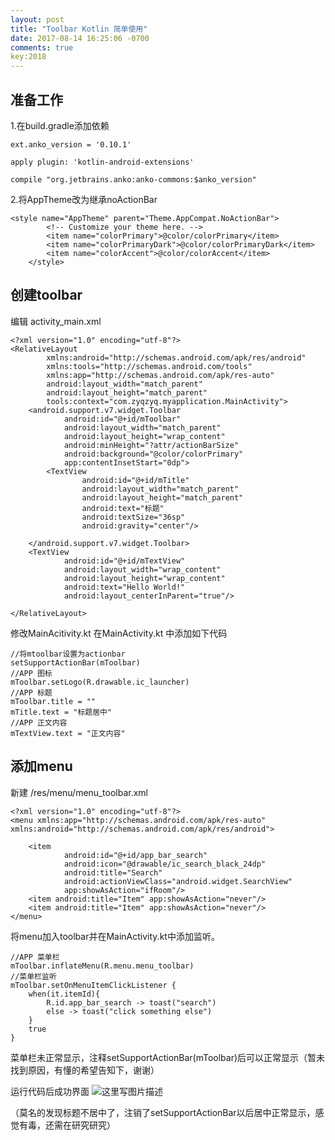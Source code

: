 ```yaml
---
layout: post
title: "Toolbar Kotlin 简单使用"
date: 2017-08-14 16:25:06 -0700
comments: true
key:2018
---
```

## 准备工作 ##
1.在build.gradle添加依赖

```
ext.anko_version = '0.10.1'
```

```
apply plugin: 'kotlin-android-extensions'
```

```
compile "org.jetbrains.anko:anko-commons:$anko_version"
```

2.将AppTheme改为继承noActionBar

```
<style name="AppTheme" parent="Theme.AppCompat.NoActionBar">
        <!-- Customize your theme here. -->
        <item name="colorPrimary">@color/colorPrimary</item>
        <item name="colorPrimaryDark">@color/colorPrimaryDark</item>
        <item name="colorAccent">@color/colorAccent</item>
    </style>
```

## 创建toolbar 
编辑 activity_main.xml

```
<?xml version="1.0" encoding="utf-8"?>
<RelativeLayout
        xmlns:android="http://schemas.android.com/apk/res/android"
        xmlns:tools="http://schemas.android.com/tools"
        xmlns:app="http://schemas.android.com/apk/res-auto"
        android:layout_width="match_parent"
        android:layout_height="match_parent"
        tools:context="com.zyqzyq.myapplication.MainActivity">
    <android.support.v7.widget.Toolbar
		    android:id="@+id/mToolbar"
            android:layout_width="match_parent"
            android:layout_height="wrap_content"
            android:minHeight="?attr/actionBarSize"
            android:background="@color/colorPrimary"
            app:contentInsetStart="0dp">
        <TextView
                android:id="@+id/mTitle"
                android:layout_width="match_parent"
                android:layout_height="match_parent"
                android:text="标题"
                android:textSize="36sp"
                android:gravity="center"/>

    </android.support.v7.widget.Toolbar>
    <TextView
            android:id="@+id/mTextView"
            android:layout_width="wrap_content"
            android:layout_height="wrap_content"
            android:text="Hello World!"
            android:layout_centerInParent="true"/>

</RelativeLayout>

```
 修改MainAcitivity.kt
 在MainActivity.kt 中添加如下代码
 

```
//将mtoolbar设置为actionbar
setSupportActionBar(mToolbar)
//APP 图标
mToolbar.setLogo(R.drawable.ic_launcher)
//APP 标题
mToolbar.title = ""
mTitle.text = "标题居中"
//APP 正文内容
mTextView.text = "正文内容"
```
	 
## 添加menu ##
新建 /res/menu/menu_toolbar.xml

```
<?xml version="1.0" encoding="utf-8"?>
<menu xmlns:app="http://schemas.android.com/apk/res-auto" xmlns:android="http://schemas.android.com/apk/res/android">

    <item
            android:id="@+id/app_bar_search"
            android:icon="@drawable/ic_search_black_24dp"
            android:title="Search" 
            android:actionViewClass="android.widget.SearchView" 
            app:showAsAction="ifRoom"/>
    <item android:title="Item" app:showAsAction="never"/>
    <item android:title="Item" app:showAsAction="never"/>
</menu>
```
将menu加入toolbar并在MainActivity.kt中添加监听。

```
//APP 菜单栏
mToolbar.inflateMenu(R.menu.menu_toolbar)
//菜单栏监听
mToolbar.setOnMenuItemClickListener {
    when(it.itemId){
        R.id.app_bar_search -> toast("search")
        else -> toast("click something else")
    }
    true
}
```
菜单栏未正常显示，注释setSupportActionBar(mToolbar)后可以正常显示（暂未找到原因，有懂的希望告知下，谢谢）

运行代码后成功界面
![这里写图片描述](http://img.blog.csdn.net/20170814100716932?watermark/2/text/aHR0cDovL2Jsb2cuY3Nkbi5uZXQvcXFfMzI3ODMzNTM=/font/5a6L5L2T/fontsize/400/fill/I0JBQkFCMA==/dissolve/70/gravity/SouthEast)

（莫名的发现标题不居中了，注销了setSupportActionBar以后居中正常显示，感觉有毒，还需在研究研究）
